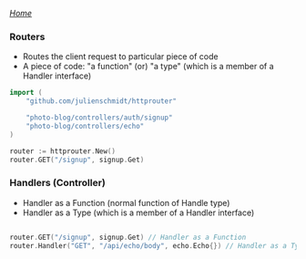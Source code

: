 *[Home](../README.md)*

### Routers

- Routes the client request to particular piece of code 
- A piece of code: "a function" (or) "a type" (which is a member of a Handler interface)

``` Go
import (
    "github.com/julienschmidt/httprouter"

    "photo-blog/controllers/auth/signup"
    "photo-blog/controllers/echo"
)

router := httprouter.New()
router.GET("/signup", signup.Get)

```

### Handlers (Controller)

 - Handler as a Function (normal function of Handle type)
 - Handler as a Type (which is a member of a Handler interface)


``` Go

router.GET("/signup", signup.Get) // Handler as a Function
router.Handler("GET", "/api/echo/body", echo.Echo{}) // Handler as a Type

```
